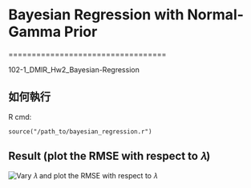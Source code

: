 # Bayesian Regression with Normal-Gamma Prior
==================================

102-1_DMIR_Hw2_Bayesian-Regression

## 如何執行

R cmd:

```
source("/path_to/bayesian_regression.r")
```

## Result (plot the RMSE with respect to 𝜆)

![Vary 𝜆 and plot the RMSE with respect to 𝜆](https://raw.github.com/evenchange4/102-1_DMIR_Hw2_Bayesian-Regression/master/plot%20rmse.png)

